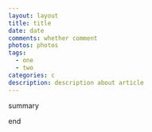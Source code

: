 ```yaml
---
layout: layout
title: title
date: date
comments: whether comment
photos: photos
tags: 
  - one
  - two
categories: c
description: description about article
---
```


summary

end
